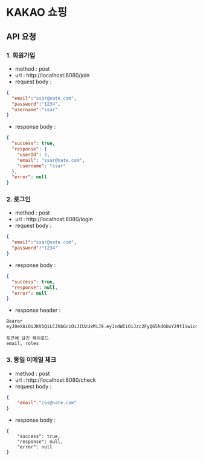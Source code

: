 # KAKAO 쇼핑

## API 요청

### 1. 회원가입
- method : post
- url : http://localhost:8080/join
- request body : 
```json
{
  "email":"ssar@nate.com",
  "password":"1234",
  "username":"ssar"
}
```
- response body : 
```json
{
  "success": true,
  "response": {
    "userId": 3,
    "email": "ssar@nate.com",
    "username": "ssar"
  },
  "error": null
}
```

### 2. 로그인
- method : post
- url : http://localhost:8080/login
- request body :
```json
{
  "email":"ssar@nate.com",
  "password":"1234"
}
```
- response body :
```json
{
  "success": true,
  "response": null,
  "error": null
}
```

- response header :
```text
Bearer eyJ0eXAiOiJKV1QiLCJhbGciOiJIUzUxMiJ9.eyJzdWIiOiJzc2FyQG5hdGUuY29tIiwicm9sZSI6IlJPTEVfVVNFUiIsImlkIjozLCJleHAiOjE2ODM3MzEzOTZ9.4o5as1_PpUcMjUTTYI9i7Xz7lgisqC62wBNyE85qbE5stBMxYIBlWgE4tdNKKzBsLyJ3ZhsiNYssh8y6v7zs0A
```

```text
토큰에 담긴 페이로드
email, roles
```

### 3. 동일 이메일 체크
- method : post
- url : http://localhost:8080/check
- request body :
```json
{
    "email":"cos@nate.com"
}
```
- response body :
```text
{
    "success": true,
    "response": null,
    "error": null
}
```

